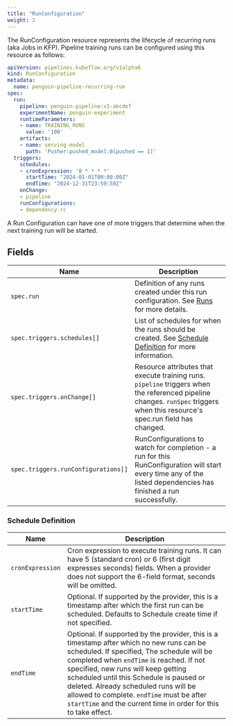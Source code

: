 ```yaml
---
title: "RunConfiguration"
weight: 2
---
```


The RunConfiguration resource represents the lifecycle of recurring runs (aka Jobs in KFP).
Pipeline training runs can be configured using this resource as follows:

```yaml
apiVersion: pipelines.kubeflow.org/v1alpha6
kind: RunConfiguration
metadata:
  name: penguin-pipeline-recurring-run
spec:
  run:
    pipeline: penguin-pipeline:v1-abcdef
    experimentName: penguin-experiment
    runtimeParameters:
    - name: TRAINING_RUNS
      value: '100'
    artifacts:
    - name: serving-model
      path: 'Pusher:pushed_model:0[pushed == 1]'
  triggers:
    schedules:
    - cronExpression: '0 * * * *'
      startTime: "2024-01-01T00:00:00Z"
      endTime: "2024-12-31T23:59:59Z"
    onChange:
    - pipeline
    runConfigurations:
    - dependency-rc
```

A Run Configuration can have one of more triggers that determine when the next training run will be started.

## Fields

| Name                                | Description                                                                                                                                                                                       |
|-------------------------------------|---------------------------------------------------------------------------------------------------------------------------------------------------------------------------------------------------|
| `spec.run`                          | Definition of any runs created under this run configuration. See [Runs](../run/#fields) for more details.                                                                                         |
| `spec.triggers.schedules[]`         | List of schedules for when the runs should be created. See [Schedule Definition](#schedule-definition) for more information. |
| `spec.triggers.onChange[]`          | Resource attributes that execute training runs. `pipeline` triggers when the referenced pipeline changes. `runSpec` triggers when this resource's spec.run field has changed.                     |
| `spec.triggers.runConfigurations[]` | RunConfigurations to watch for completion - a run for this RunConfiguration will start every time any of the listed dependencies has finished a run successfully.                                 |

### Schedule Definition
| Name                                | Description                                                                                                                                                                                       |
|-------------------------------------|---------------------------------------------------------------------------------------------------------------------------------------------------------------------------------------------------|
| `cronExpression` | Cron expression to execute training runs. It can have 5 (standard cron) or 6 (first digit expresses seconds) fields. When a provider does not support the 6-field format, seconds will be omitted. |
| `startTime` | Optional. If supported by the provider, this is a timestamp after which the first run can be scheduled. Defaults to Schedule create time if not specified. |
| `endTime` | Optional. If supported by the provider, this is a timestamp after which no new runs can be scheduled. If specified, The schedule will be completed when `endTime` is reached. If not specified, new runs will keep getting scheduled until this Schedule is paused or deleted. Already scheduled runs will be allowed to complete. `endTime` must be after `startTime` and the current time in order for this to take effect. |
